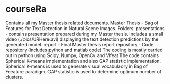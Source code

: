 # courseRa
Contains all my Master thesis related documents.
Master Thesis - Bag of Features for Text Detection in Natural Scene Images.
Folders:
presentations -  contains presentation prepared during my Master thesis. 
Includes a small video (./pics/URHere.avi) displaying the text detection predictions 
by the generated model.
report - Final Master thesis report
repository - Code repository (includes python and matlab code)
The coding is mostly carried out in python using Scipy, Numpy, OpenCv and Vlfeat
The code contains Spherical K-means implementation and also GAP statistic implementation.
Spherical K-means is used to generate visual vocabulaory in Bag of Feeature paradigm. 
GAP statistic is used to determine optimum number of clusters.
